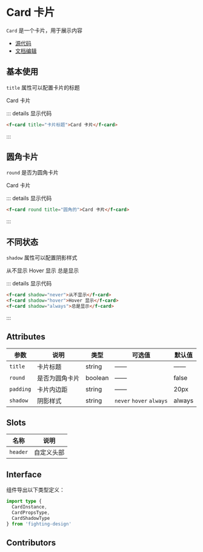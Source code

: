 # Card 卡片

`Card` 是一个卡片，用于展示内容

- [源代码](https://github.com/FightingDesign/fighting-design/tree/master/packages/fighting-design/card)
- [文档编辑](https://github.com/FightingDesign/fighting-design/blob/master/docs/docs/components/card.md)

## 基本使用

`title` 属性可以配置卡片的标题

<f-card title="卡片标题">Card 卡片</f-card>

::: details 显示代码

```html
<f-card title="卡片标题">Card 卡片</f-card>
```

:::

## 圆角卡片

`round` 是否为圆角卡片

<f-card round title="圆角的">Card 卡片</f-card>

::: details 显示代码

```html
<f-card round title="圆角的">Card 卡片</f-card>
```

:::

## 不同状态

`shadow` 属性可以配置阴影样式

<f-card shadow="never">从不显示</f-card>
<f-card shadow="hover">Hover 显示</f-card>
<f-card shadow="always">总是显示</f-card>

::: details 显示代码

```html
<f-card shadow="never">从不显示</f-card>
<f-card shadow="hover">Hover 显示</f-card>
<f-card shadow="always">总是显示</f-card>
```

:::

## Attributes

| 参数      | 说明           | 类型    | 可选值                   | 默认值 |
| --------- | -------------- | ------- | ------------------------ | ------ |
| `title`   | 卡片标题       | string  | ——                       | ——     |
| `round`   | 是否为圆角卡片 | boolean | ——                       | false  |
| `padding` | 卡片内边距     | string  | ——                       | 20px   |
| `shadow`  | 阴影样式       | string  | `never` `hover` `always` | always |

## Slots

| 名称     | 说明       |
| -------- | ---------- |
| `header` | 自定义头部 |

## Interface

组件导出以下类型定义：

```ts
import type {
  CardInstance,
  CardPropsType,
  CardShadowType
} from 'fighting-design'
```

## Contributors

<a href="https://github.com/Tyh2001" target="_blank">
  <f-avatar round src="https://avatars.githubusercontent.com/u/73180970?v=4" />
</a>

<a href="https://github.com/konvyi" target="_blank">
  <f-avatar round src="https://avatars.githubusercontent.com/u/44802220?v=4" />
</a>

<style scoped>
  .f-card {
    margin: 15px;
  }
</style>
